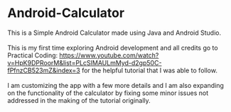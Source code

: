 # Android-Calculator
This is a Simple Android Calculator made using Java and Android Studio.<br/>
<br/>
This is my first time exploring Android development and all credits go to Practical Coding: https://www.youtube.com/watch?v=HpK9DPRoorM&list=PLcSIMAULmMyd-d2gp50C-fPfnzCB523mZ&index=3 for the helpful tutorial that I was able to follow.<br/>
<br/>
I am customizing the app with a few more details and I am also expanding on the functionality of the calculator by fixing some minor issues not addressed in the making of the tutorial originally.
